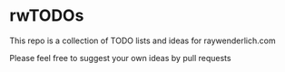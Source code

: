 # rwTODOs

This repo is a collection of TODO lists and ideas for raywenderlich.com

Please feel free to suggest your own ideas by pull requests 

